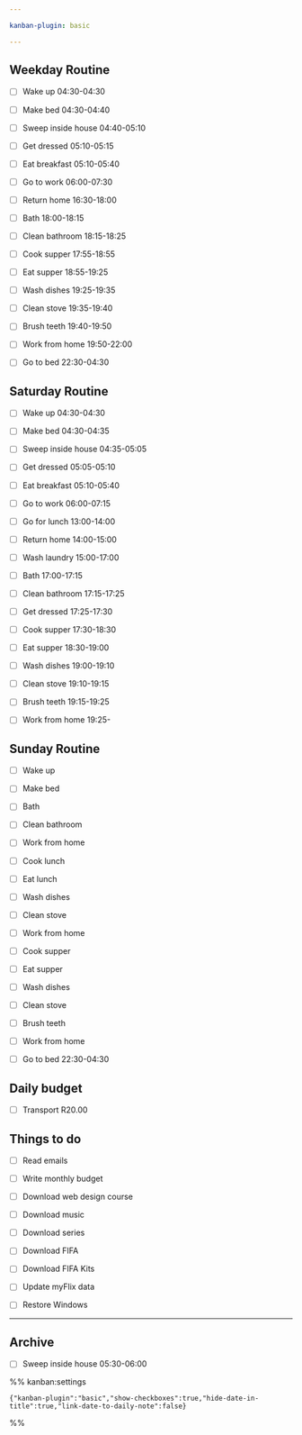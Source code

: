 ```yaml
---

kanban-plugin: basic

---
```


## Weekday Routine

- [ ] Wake up 04:30-04:30
- [ ] Make bed 04:30-04:40
- [ ] Sweep inside house 04:40-05:10
- [ ] Get dressed 05:10-05:15
- [ ] Eat breakfast 05:10-05:40
- [ ] Go to work 06:00-07:30
- [ ] Return home 16:30-18:00
- [ ] Bath 18:00-18:15
- [ ] Clean bathroom 18:15-18:25
- [ ] Cook supper 17:55-18:55
- [ ] Eat supper 18:55-19:25
- [ ] Wash dishes 19:25-19:35
- [ ] Clean stove 19:35-19:40
- [ ] Brush teeth 19:40-19:50
- [ ] Work from home 19:50-22:00
- [ ] Go to bed 22:30-04:30


## Saturday Routine

- [ ] Wake up 04:30-04:30
- [ ] Make bed 04:30-04:35
- [ ] Sweep inside house 04:35-05:05
- [ ] Get dressed 05:05-05:10
- [ ] Eat breakfast 05:10-05:40
- [ ] Go to work 06:00-07:15
- [ ] Go for lunch 13:00-14:00
- [ ] Return home 14:00-15:00
- [ ] Wash laundry 15:00-17:00
- [ ] Bath 17:00-17:15
- [ ] Clean bathroom 17:15-17:25
- [ ] Get dressed 17:25-17:30
- [ ] Cook supper 17:30-18:30
- [ ] Eat supper 18:30-19:00
- [ ] Wash dishes 19:00-19:10
- [ ] Clean stove 19:10-19:15
- [ ] Brush teeth 19:15-19:25
- [ ] Work from home 19:25-


## Sunday Routine

- [ ] Wake up
- [ ] Make bed
- [ ] Bath
- [ ] Clean bathroom
- [ ] Work from home
- [ ] Cook lunch
- [ ] Eat lunch
- [ ] Wash dishes
- [ ] Clean stove
- [ ] Work from home
- [ ] Cook supper
- [ ] Eat supper
- [ ] Wash dishes
- [ ] Clean stove
- [ ] Brush teeth
- [ ] Work from home
- [ ] Go to bed 22:30-04:30


## Daily budget

- [ ] Transport R20.00


## Things to do

- [ ] Read emails
- [ ] Write monthly budget
- [ ] Download web design course
- [ ] Download music
- [ ] Download series
- [ ] Download FIFA
- [ ] Download FIFA Kits
- [ ] Update myFlix data
- [ ] Restore Windows


***

## Archive

- [ ] Sweep inside house 05:30-06:00

%% kanban:settings
```
{"kanban-plugin":"basic","show-checkboxes":true,"hide-date-in-title":true,"link-date-to-daily-note":false}
```
%%
